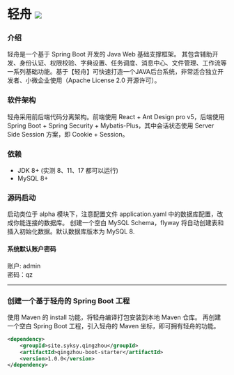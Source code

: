 # 轻舟 ![](https://img.shields.io/badge/license-Apache%202-blue)


### 介绍
轻舟是一个基于 Spring Boot 开发的 Java Web 基础支撑框架。
其包含辅助开发、身份认证、权限校验、字典设置、任务调度、消息中心、文件管理、工作流等一系列基础功能。基于【轻舟】可快速打造一个JAVA后台系统，非常适合独立开发者、小微企业使用（Apache License 2.0 开源许可）。  

### 软件架构
轻舟采用前后端代码分离架构。前端使用 React + Ant Design pro v5，后端使用 Spring Boot + Spring Security + Mybatis-Plus，其中会话状态使用 Server Side Session 方案，即 Cookie + Session。

### 依赖
- JDK 8+ (实测 8、11、17 都可以运行)
- MySQL 8+

### 源码启动

启动类位于 alpha 模块下，注意配置文件 application.yaml 中的数据库配置，改成你能连接的数据库。
创建一个空白 MySQL Schema，flyway 将自动创建表和插入初始化数据。默认数据库版本为 MySQL 8. 

#### 系统默认账户密码

账户: admin  
密码：qz  

-----------

### 创建一个基于轻舟的 Spring Boot 工程
使用 Maven 的 install 功能，将轻舟编译打包安装到本地 Maven 仓库。
再创建一个空白 Spring Boot 工程，引入轻舟的 Maven 坐标，即可拥有轻舟的功能。

```xml
<dependency>
    <groupId>site.syksy.qingzhou</groupId>
    <artifactId>qingzhou-boot-starter</artifactId>
    <version>1.0.0</version>
</dependency>
```

